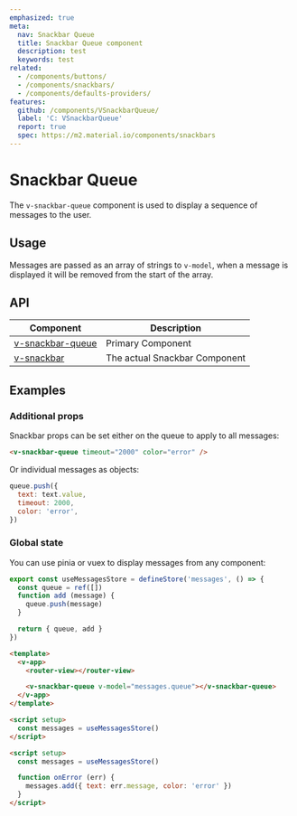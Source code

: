 ```yaml
---
emphasized: true
meta:
  nav: Snackbar Queue
  title: Snackbar Queue component
  description: test
  keywords: test
related:
  - /components/buttons/
  - /components/snackbars/
  - /components/defaults-providers/
features:
  github: /components/VSnackbarQueue/
  label: 'C: VSnackbarQueue'
  report: true
  spec: https://m2.material.io/components/snackbars
---
```


# Snackbar Queue

The `v-snackbar-queue` component is used to display a sequence of messages to the user.

<PageFeatures />

<DocIntroduced version="3.8.0" />

## Usage

Messages are passed as an array of strings to `v-model`, when a message is displayed it will be removed from the start of the array.

<ExamplesUsage name="v-snackbar-queue" />

<PromotedEntry />

## API

| Component | Description |
| - | - |
| [v-snackbar-queue](/api/v-snackbar-queue/) | Primary Component |
| [v-snackbar](/api/v-snackbar/) | The actual Snackbar Component |

<ApiInline hide-links />

## Examples

### Additional props

Snackbar props can be set either on the queue to apply to all messages:

```html
<v-snackbar-queue timeout="2000" color="error" />
```

Or individual messages as objects:

```js
queue.push({
  text: text.value,
  timeout: 2000,
  color: 'error',
})
```

### Global state

You can use pinia or vuex to display messages from any component:

```js { resource="stores/messages.js" }
export const useMessagesStore = defineStore('messages', () => {
  const queue = ref([])
  function add (message) {
    queue.push(message)
  }

  return { queue, add }
})
```

```html { resource="App.vue" }
<template>
  <v-app>
    <router-view></router-view>

    <v-snackbar-queue v-model="messages.queue"></v-snackbar-queue>
  </v-app>
</template>

<script setup>
  const messages = useMessagesStore()
</script>
```

```html { resource="pages/error.vue" }
<script setup>
  const messages = useMessagesStore()

  function onError (err) {
    messages.add({ text: err.message, color: 'error' })
  }
</script>
```
